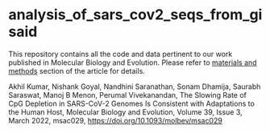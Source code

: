 # analysis_of_sars_cov2_seqs_from_gisaid

This repository contains all the code and data pertinent to our work published in Molecular Biology and Evolution. Please refer to [materials and methods](https://academic.oup.com/mbe/article/39/3/msac029/6521032#336019092) section of the article for details.

Akhil Kumar, Nishank Goyal, Nandhini Saranathan, Sonam Dhamija, Saurabh Saraswat, Manoj B Menon, Perumal Vivekanandan, The Slowing Rate of CpG Depletion in SARS-CoV-2 Genomes Is Consistent with Adaptations to the Human Host, Molecular Biology and Evolution, Volume 39, Issue 3, March 2022, msac029, https://doi.org/10.1093/molbev/msac029
